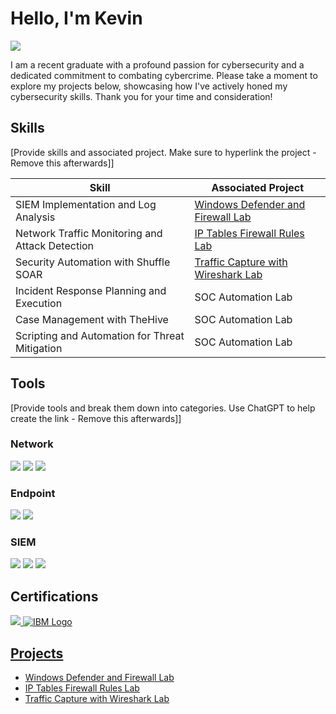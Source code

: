 # Hello, I'm Kevin
<a href=https://www.linkedin.com/in/kevin-quintana-35b089209/><img src="https://img.shields.io/badge/-LinkedIn-0072b1?&style=for-the-badge&logo=linkedin&logoColor=white" /></a>

I am a recent graduate with a profound passion for cybersecurity and a dedicated commitment to combating cybercrime. Please take a moment to explore my projects below, showcasing how I've actively honed my cybersecurity skills. Thank you for your time and consideration!

## Skills
[Provide skills and associated project. Make sure to hyperlink the project - Remove this afterwards]]

| Skill                                         | Associated Project         |
|-----------------------------------------------|----------------------------|
| SIEM Implementation and Log Analysis          | <a href="https://github.com/OGkevq/Windows-Defender-Firewall-Lab/tree/main">Windows Defender and Firewall Lab</a>|
| Network Traffic Monitoring and Attack Detection | <a href="https://github.com/OGkevq/IPTables_Firewall-Rules_Lab/tree/main">IP Tables Firewall Rules Lab</a>|
| Security Automation with Shuffle SOAR         | <a href="https://github.com/OGkevq/Traffic-Capture-with-Wireshark/tree/main">Traffic Capture with Wireshark Lab|
| Incident Response Planning and Execution      | SOC Automation Lab|
| Case Management with TheHive                  | SOC Automation Lab|
| Scripting and Automation for Threat Mitigation | SOC Automation Lab|

## Tools
[Provide tools and break them down into categories. Use ChatGPT to help create the link - Remove this afterwards]]

### Network
<div>
    <img src="https://img.shields.io/badge/-Wireshark-1679A7?&style=for-the-badge&logo=Wireshark&logoColor=white" />
    <img src="https://img.shields.io/badge/-Suricata-EF3B2D?&style=for-the-badge&logo=Suricata&logoColor=white" />
    <img src="https://img.shields.io/badge/-Zeek-777BB4?&style=for-the-badge&logo=Zeek&logoColor=white" />
</div>

### Endpoint
<div>
    <img src="https://img.shields.io/badge/-Microsoft_Defender_for_Endpoint-00A4EF?&style=for-the-badge&logo=Microsoft&logoColor=white" />
    <img src="https://img.shields.io/badge/-Velociraptor-4B275F?&style=for-the-badge&logo=Velociraptor&logoColor=white" />
</div>

### SIEM
<div>
    <img src="https://img.shields.io/badge/-Microsoft_Sentinel-0078D4?&style=for-the-badge&logo=Microsoft&logoColor=white" />
    <img src="https://img.shields.io/badge/-Splunk-000000?&style=for-the-badge&logo=Splunk&logoColor=white" />
    <img src="https://img.shields.io/badge/-Elastic-005571?&style=for-the-badge&logo=Elastic&logoColor=white" />
</div>

## Certifications
<div>
<a href=https://www.credly.com/badges/527d0cac-4d3e-4f06-93ed-8acaf8389bdd/linked_in_profile><img src="https://img.shields.io/badge/-Security%2B-FF0000?&style=for-the-badge&logo=CompTIA&logoColor=white" />   
<a href=https://coursera.org/share/caf7e65fd9032046802f9c9169a00af7><img src="https://img.shields.io/badge/-IBM-006699?&style=for-the-badge&logo=IBM&logoColor=white" alt="IBM Logo">
</div>

## Projects
- <a href="https://github.com/OGkevq/Windows-Defender-Firewall-Lab/tree/main">Windows Defender and Firewall Lab</a>
- <a href="https://github.com/OGkevq/IPTables_Firewall-Rules_Lab/tree/main">IP Tables Firewall Rules Lab</a>
- <a href="https://github.com/OGkevq/Traffic-Capture-with-Wireshark/tree/main">Traffic Capture with Wireshark Lab
